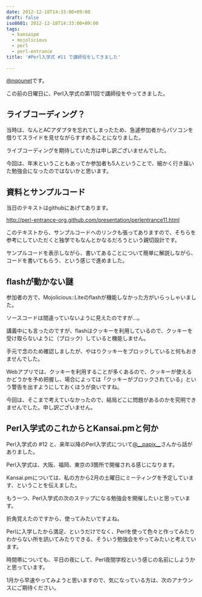 ```yaml
---
date: 2012-12-18T14:33:00+09:00
draft: false
iso8601: 2012-12-18T14:33:00+09:00
tags:
  - kansaipm
  - mojolicious
  - perl
  - perl-entrance
title: '#Perl入学式 #11 で講師役をしてきました'

---
```


<p><a href="https://twitter.com/nqounet">@nqounet</a>です。</p>

<p>この前の日曜日に、Perl入学式の第11回で講師役をやってきました。</p>

<h2>ライブコーディング？</h2>

<p>当時は、なんとACアダプタを忘れてしまったため、急遽参加者からパソコンを借りてスライドを見せながらすすめることになりました。</p>

<p>ライブコーディングを期待していた方は申し訳ございませんでした。</p>

<p>今回は、年末ということもあってか参加者も5人ということで、細かく行き届いた勉強会になったのではないかと思います。</p>

<h2>資料とサンプルコード</h2>

<p>当日のテキストはgithubにあげてあります。</p>

<p><a href="http://www.perl-entrance.org/2012/handout/perlentrance11.html">http://perl-entrance-org.github.com/presentation/perlentrance11.html</a></p>

<p>このテキストから、サンプルコードへのリンクも張ってありますので、そちらを参考にしていただくと独学でもなんとかなるだろうという親切設計です。</p>

<p>サンプルコードを表示しながら、書いてあることについて簡単に解説しながら、コードを書いてもらう、という感じで進めました。</p>

<h2>flashが動かない謎</h2>

<p>参加者の方で、Mojolicious::Liteのflashが機能しなかった方がいらっしゃいました。</p>

<p>ソースコードは間違っていないように見えたのですが…。</p>

<p>講義中にも言ったのですが、flashはクッキーを利用しているので、クッキーを受け取らないように（ブロック）していると機能しません。</p>

<p>手元で念のため確認しましたが、やはりクッキーをブロックしていると何もおきませんでした。</p>

<p>Webアプリでは、クッキーを利用することが多くあるので、クッキーが使えるかどうかを予め把握し、場合によっては「クッキーがブロックされている」という警告を出すようにしておくほうが良いですね。</p>

<p>今回は、そこまで考えていなかったので、結局どこに問題があるのかを究明できませんでした。申し訳ございません。</p>

<h2>Perl入学式のこれからとKansai.pmと何か</h2>

<p>Perl入学式の #12 と、来年以降のPerl入学式について<a href="https://twitter.com/__papix__">@__papix__</a>さんから話がありました。</p>

<p>Perl入学式は、大阪、福岡、東京の3箇所で開催される感じになります。</p>

<p>Kansai.pmについては、私の方から2月の土曜日にミーティングを予定しています、ということを伝えました。</p>

<p>もう一つ、Perl入学式の次のステップになる勉強会を開催したいと思っています。</p>

<p>折角覚えたのですから、使ってみたいですよね。</p>

<p>Perlに入学したから満足、というだけでなく、Perlを使って色々と作ってみたりわからない所を訊いてみたりできる、そういう勉強会をやってみたいと考えています。</p>

<p>時間帯についても、平日の夜にして、Perl夜間学校という感じの名前にしようかと思っています。</p>

<p>1月から早速やってみようと思いますので、気になっている方は、次のアナウンスにご期待ください。</p>
    	